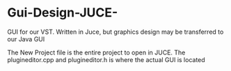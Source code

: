 # Gui-Design-JUCE-
GUI for our VST. Written in Juce, but graphics design may be transferred to our Java GUI

The New Project file is the entire project to open in JUCE. The plugineditor.cpp and plugineditor.h is where the actual GUI is located
